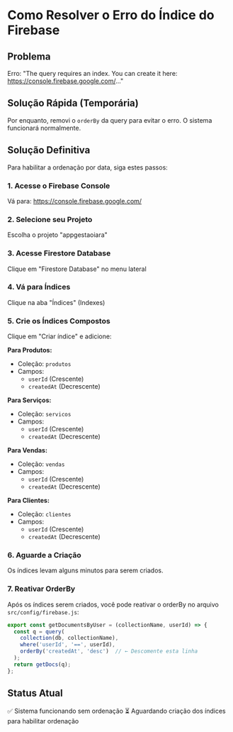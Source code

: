 # Como Resolver o Erro do Índice do Firebase

## Problema
Erro: "The query requires an index. You can create it here: https://console.firebase.google.com/..."

## Solução Rápida (Temporária)
Por enquanto, removi o `orderBy` da query para evitar o erro. O sistema funcionará normalmente.

## Solução Definitiva
Para habilitar a ordenação por data, siga estes passos:

### 1. Acesse o Firebase Console
Vá para: https://console.firebase.google.com/

### 2. Selecione seu Projeto
Escolha o projeto "appgestaoiara"

### 3. Acesse Firestore Database
Clique em "Firestore Database" no menu lateral

### 4. Vá para Índices
Clique na aba "Índices" (Indexes)

### 5. Crie os Índices Compostos
Clique em "Criar índice" e adicione:

**Para Produtos:**
- Coleção: `produtos`
- Campos:
  - `userId` (Crescente)
  - `createdAt` (Decrescente)

**Para Serviços:**
- Coleção: `servicos`
- Campos:
  - `userId` (Crescente)
  - `createdAt` (Decrescente)

**Para Vendas:**
- Coleção: `vendas`
- Campos:
  - `userId` (Crescente)
  - `createdAt` (Decrescente)

**Para Clientes:**
- Coleção: `clientes`
- Campos:
  - `userId` (Crescente)
  - `createdAt` (Decrescente)

### 6. Aguarde a Criação
Os índices levam alguns minutos para serem criados.

### 7. Reativar OrderBy
Após os índices serem criados, você pode reativar o orderBy no arquivo `src/config/firebase.js`:

```javascript
export const getDocumentsByUser = (collectionName, userId) => {
  const q = query(
    collection(db, collectionName), 
    where('userId', '==', userId),
    orderBy('createdAt', 'desc')  // ← Descomente esta linha
  );
  return getDocs(q);
};
```

## Status Atual
✅ Sistema funcionando sem ordenação
⏳ Aguardando criação dos índices para habilitar ordenação 